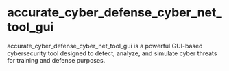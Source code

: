 # accurate_cyber_defense_cyber_net_tool_gui
accurate_cyber_defense_cyber_net_tool_gui is a powerful GUI-based cybersecurity tool designed to detect, analyze, and simulate cyber threats for training and defense purposes.
